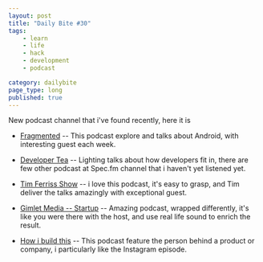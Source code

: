 ```yaml
---
layout: post
title: "Daily Bite #30"
tags: 
    - learn
    - life
    - hack
    - development
    - podcast

category: dailybite
page_type: long
published: true
---
```


New podcast channel that i've found recently, here it is

- [Fragmented](https://spec.fm/podcasts/fragmented) -- This podcast explore and talks about Android, with interesting guest each week.

- [Developer Tea](https://spec.fm/podcasts/developer-tea) -- Lighting talks about how developers fit in, there are few other podcast at Spec.fm channel that i haven't yet listened yet.

- [Tim Ferriss Show](https://tim.blog/podcast/) -- i love this podcast, it's easy to grasp, and Tim deliver the talks amazingly with exceptional guest.

- [Gimlet Media -- Startup](https://gimletmedia.com/startup/) -- Amazing podcast, wrapped differently, it's like you were there with the host, and use real life sound to enrich the result.

- [How i build this](https://www.npr.org/podcasts/510313/how-i-built-this) -- This podcast feature the person behind a product or company, i particularly like the Instagram episode.